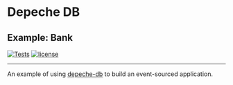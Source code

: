 # Depeche DB
## Example: Bank

[![Tests](https://github.com/depeche-py/example-bank/actions/workflows/tests.yml/badge.svg)](https://github.com/depeche-py/example-bank/actions/workflows/tests.yml)
[![license](https://img.shields.io/github/license/depeche-py/example-bank.svg)](https://github.com/depeche-py/example-bank/blob/main/LICENSE)

---

An example of using [depeche-db](https://github.com/depeche-py/depeche-db) to
build an event-sourced application.

